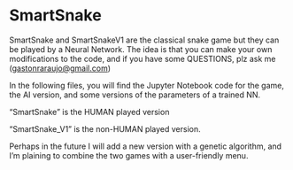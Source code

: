 # SmartSnake

SmartSnake and SmartSnakeV1 are the classical snake game but they can be played by a Neural Network. The idea is that you can make your own modifications to the code, and if you have some QUESTIONS, plz ask me (gastonraraujo@gmail.com)

In the following files, you will find the Jupyter Notebook code for the game, the AI version, and some versions of the parameters of a trained NN.



“SmartSnake” is the HUMAN played version

“SmartSnake_V1” is the non-HUMAN played version.



Perhaps in the future I will add a new version with a genetic algorithm, and I’m plaining to combine the two games with a user-friendly menu.
